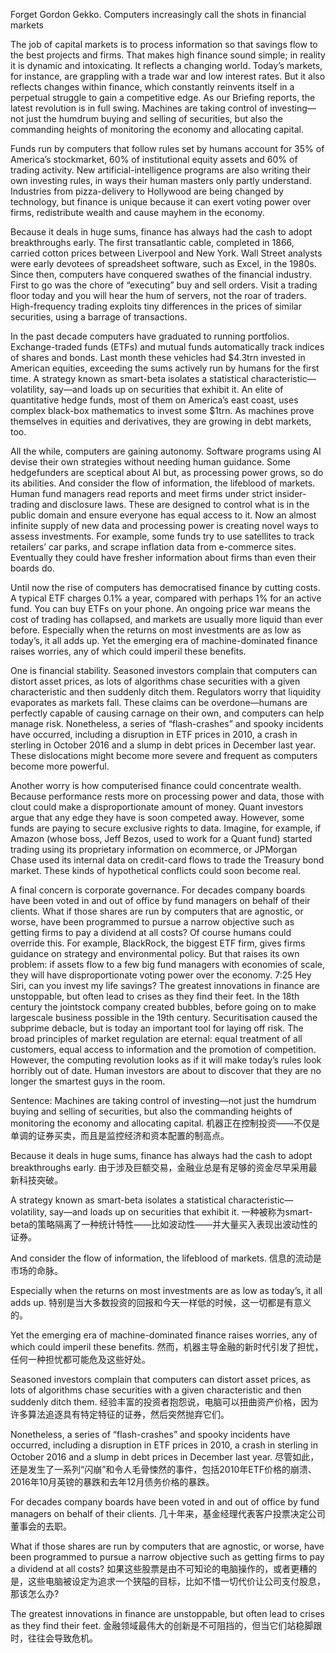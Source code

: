 Forget Gordon Gekko. Computers increasingly call the shots in financial markets 

The job of capital markets is to process information so that savings flow to the best projects and firms. That makes high finance sound simple; in reality it is dynamic and intoxicating. It reflects a changing world. Today’s markets, for instance, are grappling with a trade war and low interest rates. But it also reflects changes within finance, which constantly reinvents itself in a perpetual struggle to gain a competitive edge. As our Briefing reports, the latest revolution is in full swing. Machines are taking control of investing—not just the humdrum buying and selling of securities, but also the commanding heights of monitoring the economy and allocating capital.

Funds run by computers that follow rules set by humans account for 35% of America’s stockmarket, 60% of institutional equity assets and 60% of trading activity. New artificial-intelligence programs are also writing their own investing rules, in ways their human masters only partly understand. Industries from pizza-delivery to Hollywood are being changed by technology, but finance is unique because it can exert voting power over firms, redistribute wealth and cause mayhem in the economy.

Because it deals in huge sums, finance has always had the cash to adopt breakthroughs early. The first transatlantic cable, completed in 1866, carried cotton prices between Liverpool and New York. Wall Street analysts were early devotees of spreadsheet software, such as Excel, in the 1980s. Since then, computers have conquered swathes of the financial industry. First to go was the chore of “executing” buy and sell orders. Visit a trading floor today and you will hear the hum of servers, not the roar of traders. High-frequency trading exploits tiny differences in the prices of similar securities, using a barrage of transactions.

In the past decade computers have graduated to running portfolios. Exchange-traded funds (ETFs) and mutual funds automatically track indices of shares and bonds. Last month these vehicles had $4.3trn invested in American equities, exceeding the sums actively run by humans for the first time. A strategy known as smart-beta isolates a statistical characteristic— volatility, say—and loads up on securities that exhibit it. An elite of quantitative hedge funds, most of them on America’s east coast, uses complex black-box mathematics to invest some $1trn. As machines prove themselves in equities and derivatives, they are growing in debt markets, too.

All the while, computers are gaining autonomy. Software programs using AI devise their own strategies without needing human guidance. Some hedgefunders are sceptical about AI but, as processing power grows, so do its abilities. And consider the flow of information, the lifeblood of markets. Human fund managers read reports and meet firms under strict insider-trading and disclosure laws. These are designed to control what is in the public domain and ensure everyone has equal access to it. Now an almost infinite supply of new data and processing power is creating novel ways to assess investments. For example, some funds try to use satellites to track retailers’ car parks, and scrape inflation data from e-commerce sites. Eventually they could have fresher information about firms than even their boards do.

Until now the rise of computers has democratised finance by cutting costs. A typical ETF charges 0.1% a year, compared with perhaps 1% for an active fund. You can buy ETFs on your phone. An ongoing price war means the cost of trading has collapsed, and markets are usually more liquid than ever before. Especially when the returns on most investments are as low as today’s, it all adds up. Yet the emerging era of machine-dominated finance raises worries, any of which could imperil these benefits.

One is financial stability. Seasoned investors complain that computers can distort asset prices, as lots of algorithms chase securities with a given characteristic and then suddenly ditch them. Regulators worry that liquidity evaporates as markets fall. These claims can be overdone—humans are perfectly capable of causing carnage on their own, and computers can help manage risk. Nonetheless, a series of “flash-crashes” and spooky incidents have occurred, including a disruption in ETF prices in 2010, a crash in sterling in October 2016 and a slump in debt prices in December last year. These dislocations might become more severe and frequent as computers become more powerful.

Another worry is how computerised finance could concentrate wealth. Because performance rests more on processing power and data, those with clout could make a disproportionate amount of money. Quant investors argue that any edge they have is soon competed away. However, some funds are paying to secure exclusive rights to data. Imagine, for example, if Amazon (whose boss, Jeff Bezos, used to work for a Quant fund) started trading using its proprietary information on ecommerce, or JPMorgan Chase used its internal data on credit-card flows to trade the Treasury bond market. These kinds of hypothetical conflicts could soon become real.

A final concern is corporate governance. For decades company boards have been voted in and out of office by fund managers on behalf of their clients. What if those shares are run by computers that are agnostic, or worse, have been programmed to pursue a narrow objective such as getting firms to pay a dividend at all costs? Of course humans could override this. For example, BlackRock, the biggest ETF firm, gives firms guidance on strategy and environmental policy. But that raises its own problem: if assets flow to a few big fund managers with economies of scale, they will have disproportionate voting power over the economy.
7:25
Hey Siri, can you invest my life savings? The greatest innovations in finance are unstoppable, but often lead to crises as they find their feet. In the 18th century the jointstock company created bubbles, before going on to make largescale business possible in the 19th century. Securitisation caused the subprime debacle, but is today an important tool for laying off risk. The broad principles of market regulation are eternal: equal treatment of all customers, equal access to information and the promotion of competition. However, the computing revolution looks as if it will make today’s rules look horribly out of date. Human investors are about to discover that they are no longer the smartest guys in the room.

Sentence:
Machines are taking control of investing—not just the humdrum buying and selling of securities, but also the commanding heights of monitoring the economy and allocating capital.
机器正在控制投资——不仅是单调的证券买卖，而且是监控经济和资本配置的制高点。

Because it deals in huge sums, finance has always had the cash to adopt breakthroughs early.
由于涉及巨额交易，金融业总是有足够的资金尽早采用最新科技突破。

A strategy known as smart-beta isolates a statistical characteristic— volatility, say—and loads up on securities that exhibit it.
一种被称为smart-beta的策略隔离了一种统计特性——比如波动性——并大量买入表现出波动性的证券。

And consider the flow of information, the lifeblood of markets.
信息的流动是市场的命脉。

Especially when the returns on most investments are as low as today’s, it all adds up.
特别是当大多数投资的回报和今天一样低的时候，这一切都是有意义的。

Yet the emerging era of machine-dominated finance raises worries, any of which could imperil these benefits.
然而，机器主导金融的新时代引发了担忧，任何一种担忧都可能危及这些好处。

Seasoned investors complain that computers can distort asset prices, as lots of algorithms chase securities with a given characteristic and then suddenly ditch them.
经验丰富的投资者抱怨说，电脑可以扭曲资产价格，因为许多算法追逐具有特定特征的证券，然后突然抛弃它们。

Nonetheless, a series of “flash-crashes” and spooky incidents have occurred, including a disruption in ETF prices in 2010, a crash in sterling in October 2016 and a slump in debt prices in December last year.
尽管如此，还是发生了一系列“闪崩”和令人毛骨悚然的事件，包括2010年ETF价格的崩溃、2016年10月英镑的暴跌和去年12月债务价格的暴跌。

For decades company boards have been voted in and out of office by fund managers on behalf of their clients.
几十年来，基金经理代表客户投票决定公司董事会的去职。

What if those shares are run by computers that are agnostic, or worse, have been programmed to pursue a narrow objective such as getting firms to pay a dividend at all costs?
如果这些股票是由不可知论的电脑操作的，或者更糟的是，这些电脑被设定为追求一个狭隘的目标，比如不惜一切代价让公司支付股息，那该怎么办?

The greatest innovations in finance are unstoppable, but often lead to crises as they find their feet.
金融领域最伟大的创新是不可阻挡的，但当它们站稳脚跟时，往往会导致危机。